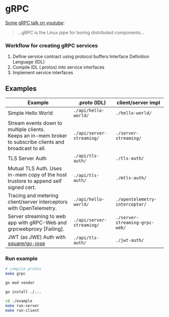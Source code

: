# gRPC

[Some gRPC talk on youtube](https://www.youtube.com/watch?v=J-NTfvYL_OE):
> ...gRPC is the Linux pipe for boring distributed components...

### Workflow for creating gRPC services

1. Define service contract using protocol buffers Interface Definition Language (IDL)
2. Compile IDL (.protos) into service interfaces
3. Implement service interfaces

## Examples

| Example  	| .proto (IDL) 	| client/server impl  	|
|---	|---	|---	|
| Simple Hello World  	| `./api/hello-world/`  	| `./hello-world/`  	|
| Stream events down to multiple clients. <br/> Keeps an in-mem broker to subscribe clients and broadcast to all. | `./api/server-streaming/`  	  | `./server-streaming/`  	|
| TLS Server Auth | `./api/tls-auth/`  	  | `./tls-auth/`  	|
| Mutual TLS Auth. Uses in-mem copy of the host trustore to append self signed cert. | `./api/tls-auth/`  	  | `./mtls-auth/`  	|
| Tracing and metering client/server interceptors with OpenTelemetry. | `./api/hello-world/` | `./opentelemetry-interceptor/` |
| Server streaming to web app with gRPC-Web and grpcwebproxy [Failing]. | `./api/server-streaming/` | `./server-streaming-grpc-web/` |
| JWT (as JWE) Auth with [square/go-jose](https://github.com/square/go-jose) | `./api/tls-auth/` | `./jwt-auth/` |


### Run example

``` bash
# compile protos
make grpc

go mod vendor

go install ./...

cd ./example
make run-server
make run-client
```